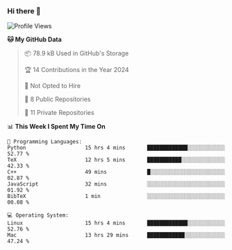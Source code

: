 ### Hi there 👋

<!--
**huayuan4396/huayuan4396** is a ✨ _special_ ✨ repository because its `README.md` (this file) appears on your GitHub profile.

Here are some ideas to get you started:

- 🔭 I’m currently working on ...
- 🌱 I’m currently learning ...
- 👯 I’m looking to collaborate on ...
- 🤔 I’m looking for help with ...
- 💬 Ask me about ...
- 📫 How to reach me: ...
- 😄 Pronouns: ...
- ⚡ Fun fact: ...
-->

<!--START_SECTION:waka-->
![Profile Views](http://img.shields.io/badge/Profile%20Views-0-blue)

**🐱 My GitHub Data** 

> 📦 78.9 kB Used in GitHub's Storage 
 > 
> 🏆 14 Contributions in the Year 2024
 > 
> 🚫 Not Opted to Hire
 > 
> 📜 8 Public Repositories 
 > 
> 🔑 11 Private Repositories 
 > 
📊 **This Week I Spent My Time On** 

```text
💬 Programming Languages: 
Python                   15 hrs 4 mins       █████████████░░░░░░░░░░░░   52.77 % 
TeX                      12 hrs 5 mins       ███████████░░░░░░░░░░░░░░   42.33 % 
C++                      49 mins             █░░░░░░░░░░░░░░░░░░░░░░░░   02.87 % 
JavaScript               32 mins             ░░░░░░░░░░░░░░░░░░░░░░░░░   01.92 % 
BibTeX                   1 min               ░░░░░░░░░░░░░░░░░░░░░░░░░   00.08 % 

💻 Operating System: 
Linux                    15 hrs 4 mins       █████████████░░░░░░░░░░░░   52.76 % 
Mac                      13 hrs 29 mins      ████████████░░░░░░░░░░░░░   47.24 % 
```


<!--END_SECTION:waka-->
